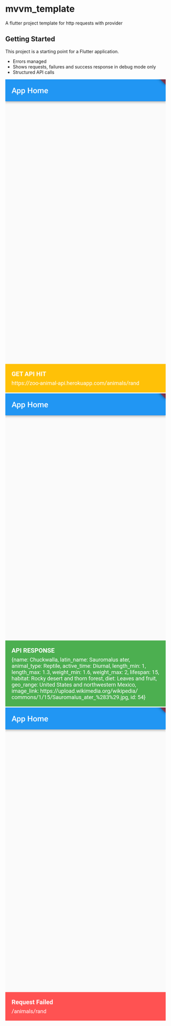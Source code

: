 # mvvm_template

A flutter project template for http requests with provider

## Getting Started

This project is a starting point for a Flutter application.

- Errors managed
- Shows requests, failures and success response in debug mode only
- Structured API calls

![On API Hit](https://raw.githubusercontent.com/nsharmahack3r/flutter-mvvm-skeleton/main/screenshots/Screenshot_20221012-211444.png)
![On Response](https://raw.githubusercontent.com/nsharmahack3r/flutter-mvvm-skeleton/main/screenshots/Screenshot_20221012-211453.png)
![On Error](https://raw.githubusercontent.com/nsharmahack3r/flutter-mvvm-skeleton/main/screenshots/Screenshot_20221012-211709.png)
